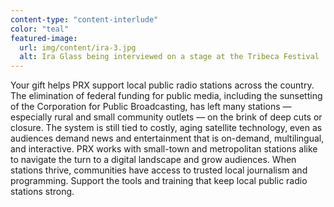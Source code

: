 ```yaml
---
content-type: "content-interlude"
color: "teal"
featured-image:
  url: img/content/ira-3.jpg
  alt: Ira Glass being interviewed on a stage at the Tribeca Festival
---
```


Your gift helps PRX support local public radio stations across the country. The elimination of federal funding for public media, including the sunsetting of the Corporation for Public Broadcasting, has left many stations — especially rural and small community outlets — on the brink of deep cuts or closure. The system is still tied to costly, aging satellite technology, even as audiences demand news and entertainment that is on-demand, multilingual, and interactive. PRX works with small-town and metropolitan stations alike to navigate the turn to a digital landscape and grow audiences. When stations thrive, communities have access to trusted local journalism and programming. Support the tools and training that keep local public radio stations strong.
